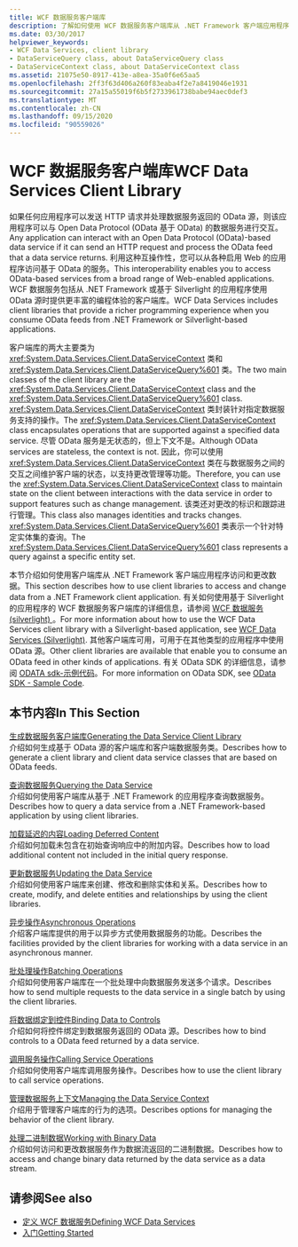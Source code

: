 ```yaml
---
title: WCF 数据服务客户端库
description: 了解如何使用 WCF 数据服务客户端库从 .NET Framework 客户端应用程序访问和更改数据。
ms.date: 03/30/2017
helpviewer_keywords:
- WCF Data Services, client library
- DataServiceQuery class, about DataServiceQuery class
- DataServiceContext class, about DataServiceContext class
ms.assetid: 21075e50-8917-413e-a8ea-35a0f6e65aa5
ms.openlocfilehash: 2ff3f63d406a260f83eaba4f2e7a8419046e1931
ms.sourcegitcommit: 27a15a55019f6b5f2733961738babe94aec0def3
ms.translationtype: MT
ms.contentlocale: zh-CN
ms.lasthandoff: 09/15/2020
ms.locfileid: "90559026"
---
```

# <a name="wcf-data-services-client-library"></a><span data-ttu-id="77512-103">WCF 数据服务客户端库</span><span class="sxs-lookup"><span data-stu-id="77512-103">WCF Data Services Client Library</span></span>
<span data-ttu-id="77512-104">如果任何应用程序可以发送 HTTP 请求并处理数据服务返回的 OData 源，则该应用程序可以与 Open Data Protocol (OData 基于 OData) 的数据服务进行交互。</span><span class="sxs-lookup"><span data-stu-id="77512-104">Any application can interact with an Open Data Protocol (OData)-based data service if it can send an HTTP request and process the OData feed that a data service returns.</span></span> <span data-ttu-id="77512-105">利用这种互操作性，您可以从各种启用 Web 的应用程序访问基于 OData 的服务。</span><span class="sxs-lookup"><span data-stu-id="77512-105">This interoperability enables you to access OData-based services from a broad range of Web-enabled applications.</span></span> <span data-ttu-id="77512-106">WCF 数据服务包括从 .NET Framework 或基于 Silverlight 的应用程序使用 OData 源时提供更丰富的编程体验的客户端库。</span><span class="sxs-lookup"><span data-stu-id="77512-106">WCF Data Services includes client libraries that provide a richer programming experience when you consume OData feeds from .NET Framework or Silverlight-based applications.</span></span>  
  
 <span data-ttu-id="77512-107">客户端库的两大主要类为 <xref:System.Data.Services.Client.DataServiceContext> 类和 <xref:System.Data.Services.Client.DataServiceQuery%601> 类。</span><span class="sxs-lookup"><span data-stu-id="77512-107">The two main classes of the client library are the <xref:System.Data.Services.Client.DataServiceContext> class and the <xref:System.Data.Services.Client.DataServiceQuery%601> class.</span></span> <span data-ttu-id="77512-108"><xref:System.Data.Services.Client.DataServiceContext> 类封装针对指定数据服务支持的操作。</span><span class="sxs-lookup"><span data-stu-id="77512-108">The <xref:System.Data.Services.Client.DataServiceContext> class encapsulates operations that are supported against a specified data service.</span></span> <span data-ttu-id="77512-109">尽管 OData 服务是无状态的，但上下文不是。</span><span class="sxs-lookup"><span data-stu-id="77512-109">Although OData services are stateless, the context is not.</span></span> <span data-ttu-id="77512-110">因此，你可以使用 <xref:System.Data.Services.Client.DataServiceContext> 类在与数据服务之间的交互之间维护客户端的状态，以支持更改管理等功能。</span><span class="sxs-lookup"><span data-stu-id="77512-110">Therefore, you can use the <xref:System.Data.Services.Client.DataServiceContext> class to maintain state on the client between interactions with the data service in order to support features such as change management.</span></span> <span data-ttu-id="77512-111">该类还对更改的标识和跟踪进行管理。</span><span class="sxs-lookup"><span data-stu-id="77512-111">This class also manages identities and tracks changes.</span></span> <span data-ttu-id="77512-112"><xref:System.Data.Services.Client.DataServiceQuery%601> 类表示一个针对特定实体集的查询。</span><span class="sxs-lookup"><span data-stu-id="77512-112">The <xref:System.Data.Services.Client.DataServiceQuery%601> class represents a query against a specific entity set.</span></span>  
  
 <span data-ttu-id="77512-113">本节介绍如何使用客户端库从 .NET Framework 客户端应用程序访问和更改数据。</span><span class="sxs-lookup"><span data-stu-id="77512-113">This section describes how to use client libraries to access and change data from a .NET Framework client application.</span></span> <span data-ttu-id="77512-114">有关如何使用基于 Silverlight 的应用程序的 WCF 数据服务客户端库的详细信息，请参阅 [WCF 数据服务 (silverlight) ](/previous-versions/windows/silverlight/dotnet-windows-silverlight/cc838234(v=vs.95))。</span><span class="sxs-lookup"><span data-stu-id="77512-114">For more information about how to use the WCF Data Services client library with a Silverlight-based application, see [WCF Data Services (Silverlight)](/previous-versions/windows/silverlight/dotnet-windows-silverlight/cc838234(v=vs.95)).</span></span> <span data-ttu-id="77512-115">其他客户端库可用，可用于在其他类型的应用程序中使用 OData 源。</span><span class="sxs-lookup"><span data-stu-id="77512-115">Other client libraries are available that enable you to consume an OData feed in other kinds of applications.</span></span> <span data-ttu-id="77512-116">有关 OData SDK 的详细信息，请参阅 [ODATA sdk-示例代码](https://www.odata.org/ecosystem/#sdk)。</span><span class="sxs-lookup"><span data-stu-id="77512-116">For more information on OData SDK, see [OData SDK - Sample Code](https://www.odata.org/ecosystem/#sdk).</span></span>
  
## <a name="in-this-section"></a><span data-ttu-id="77512-117">本节内容</span><span class="sxs-lookup"><span data-stu-id="77512-117">In This Section</span></span>  
 [<span data-ttu-id="77512-118">生成数据服务客户端库</span><span class="sxs-lookup"><span data-stu-id="77512-118">Generating the Data Service Client Library</span></span>](generating-the-data-service-client-library-wcf-data-services.md)  
 <span data-ttu-id="77512-119">介绍如何生成基于 OData 源的客户端库和客户端数据服务类。</span><span class="sxs-lookup"><span data-stu-id="77512-119">Describes how to generate a client library and client data service classes that are based on OData feeds.</span></span>  
  
 [<span data-ttu-id="77512-120">查询数据服务</span><span class="sxs-lookup"><span data-stu-id="77512-120">Querying the Data Service</span></span>](querying-the-data-service-wcf-data-services.md)  
 <span data-ttu-id="77512-121">介绍如何使用客户端库从基于 .NET Framework 的应用程序查询数据服务。</span><span class="sxs-lookup"><span data-stu-id="77512-121">Describes how to query a data service from a .NET Framework-based application by using client libraries.</span></span>  
  
 [<span data-ttu-id="77512-122">加载延迟的内容</span><span class="sxs-lookup"><span data-stu-id="77512-122">Loading Deferred Content</span></span>](loading-deferred-content-wcf-data-services.md)  
 <span data-ttu-id="77512-123">介绍如何加载未包含在初始查询响应中的附加内容。</span><span class="sxs-lookup"><span data-stu-id="77512-123">Describes how to load additional content not included in the initial query response.</span></span>  
  
 [<span data-ttu-id="77512-124">更新数据服务</span><span class="sxs-lookup"><span data-stu-id="77512-124">Updating the Data Service</span></span>](updating-the-data-service-wcf-data-services.md)  
 <span data-ttu-id="77512-125">介绍如何使用客户端库来创建、修改和删除实体和关系。</span><span class="sxs-lookup"><span data-stu-id="77512-125">Describes how to create, modify, and delete entities and relationships by using the client libraries.</span></span>  
  
 [<span data-ttu-id="77512-126">异步操作</span><span class="sxs-lookup"><span data-stu-id="77512-126">Asynchronous Operations</span></span>](asynchronous-operations-wcf-data-services.md)  
 <span data-ttu-id="77512-127">介绍客户端库提供的用于以异步方式使用数据服务的功能。</span><span class="sxs-lookup"><span data-stu-id="77512-127">Describes the facilities provided by the client libraries for working with a data service in an asynchronous manner.</span></span>  
  
 [<span data-ttu-id="77512-128">批处理操作</span><span class="sxs-lookup"><span data-stu-id="77512-128">Batching Operations</span></span>](batching-operations-wcf-data-services.md)  
 <span data-ttu-id="77512-129">介绍如何使用客户端库在一个批处理中向数据服务发送多个请求。</span><span class="sxs-lookup"><span data-stu-id="77512-129">Describes how to send multiple requests to the data service in a single batch by using the client libraries.</span></span>  
  
 [<span data-ttu-id="77512-130">将数据绑定到控件</span><span class="sxs-lookup"><span data-stu-id="77512-130">Binding Data to Controls</span></span>](binding-data-to-controls-wcf-data-services.md)  
 <span data-ttu-id="77512-131">介绍如何将控件绑定到数据服务返回的 OData 源。</span><span class="sxs-lookup"><span data-stu-id="77512-131">Describes how to bind controls to a OData feed returned by a data service.</span></span>  
  
 [<span data-ttu-id="77512-132">调用服务操作</span><span class="sxs-lookup"><span data-stu-id="77512-132">Calling Service Operations</span></span>](calling-service-operations-wcf-data-services.md)  
 <span data-ttu-id="77512-133">介绍如何使用客户端库调用服务操作。</span><span class="sxs-lookup"><span data-stu-id="77512-133">Describes how to use the client library to call service operations.</span></span>  
  
 [<span data-ttu-id="77512-134">管理数据服务上下文</span><span class="sxs-lookup"><span data-stu-id="77512-134">Managing the Data Service Context</span></span>](managing-the-data-service-context-wcf-data-services.md)  
 <span data-ttu-id="77512-135">介绍用于管理客户端库的行为的选项。</span><span class="sxs-lookup"><span data-stu-id="77512-135">Describes options for managing the behavior of the client library.</span></span>  
  
 [<span data-ttu-id="77512-136">处理二进制数据</span><span class="sxs-lookup"><span data-stu-id="77512-136">Working with Binary Data</span></span>](working-with-binary-data-wcf-data-services.md)  
 <span data-ttu-id="77512-137">介绍如何访问和更改数据服务作为数据流返回的二进制数据。</span><span class="sxs-lookup"><span data-stu-id="77512-137">Describes how to access and change binary data returned by the data service as a data stream.</span></span>  
  
## <a name="see-also"></a><span data-ttu-id="77512-138">请参阅</span><span class="sxs-lookup"><span data-stu-id="77512-138">See also</span></span>

- [<span data-ttu-id="77512-139">定义 WCF 数据服务</span><span class="sxs-lookup"><span data-stu-id="77512-139">Defining WCF Data Services</span></span>](defining-wcf-data-services.md)
- [<span data-ttu-id="77512-140">入门</span><span class="sxs-lookup"><span data-stu-id="77512-140">Getting Started</span></span>](getting-started-with-wcf-data-services.md)
